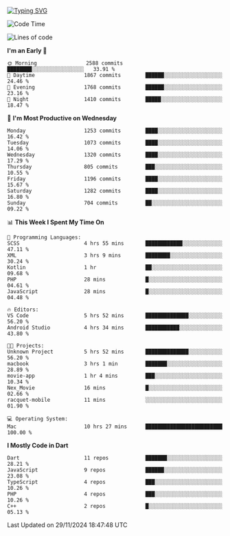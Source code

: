 
<a href="https://git.io/typing-svg"><img src="https://readme-typing-svg.demolab.com?font=Source+Code+Pro&pause=1000&random=false&width=435&lines=Hey+%F0%9F%A5%B6+iam+Yaskraz" alt="Typing SVG" /></a>
<!--START_SECTION:waka-->
![Code Time](http://img.shields.io/badge/Code%20Time-820%20hrs%2041%20mins-blue)

![Lines of code](https://img.shields.io/badge/From%20Hello%20World%20I%27ve%20Written-4.7%20million%20lines%20of%20code-blue)

**I'm an Early 🐤** 

```text
🌞 Morning                2588 commits        ████████░░░░░░░░░░░░░░░░░   33.91 % 
🌆 Daytime                1867 commits        ██████░░░░░░░░░░░░░░░░░░░   24.46 % 
🌃 Evening                1768 commits        ██████░░░░░░░░░░░░░░░░░░░   23.16 % 
🌙 Night                  1410 commits        █████░░░░░░░░░░░░░░░░░░░░   18.47 % 
```
📅 **I'm Most Productive on Wednesday** 

```text
Monday                   1253 commits        ████░░░░░░░░░░░░░░░░░░░░░   16.42 % 
Tuesday                  1073 commits        ████░░░░░░░░░░░░░░░░░░░░░   14.06 % 
Wednesday                1320 commits        ████░░░░░░░░░░░░░░░░░░░░░   17.29 % 
Thursday                 805 commits         ███░░░░░░░░░░░░░░░░░░░░░░   10.55 % 
Friday                   1196 commits        ████░░░░░░░░░░░░░░░░░░░░░   15.67 % 
Saturday                 1282 commits        ████░░░░░░░░░░░░░░░░░░░░░   16.80 % 
Sunday                   704 commits         ██░░░░░░░░░░░░░░░░░░░░░░░   09.22 % 
```


📊 **This Week I Spent My Time On** 

```text
💬 Programming Languages: 
SCSS                     4 hrs 55 mins       ████████████░░░░░░░░░░░░░   47.11 % 
XML                      3 hrs 9 mins        ████████░░░░░░░░░░░░░░░░░   30.24 % 
Kotlin                   1 hr                ██░░░░░░░░░░░░░░░░░░░░░░░   09.68 % 
PHP                      28 mins             █░░░░░░░░░░░░░░░░░░░░░░░░   04.61 % 
JavaScript               28 mins             █░░░░░░░░░░░░░░░░░░░░░░░░   04.48 % 

🔥 Editors: 
VS Code                  5 hrs 52 mins       ██████████████░░░░░░░░░░░   56.20 % 
Android Studio           4 hrs 34 mins       ███████████░░░░░░░░░░░░░░   43.80 % 

🐱‍💻 Projects: 
Unknown Project          5 hrs 52 mins       ██████████████░░░░░░░░░░░   56.20 % 
macbook                  3 hrs 1 min         ███████░░░░░░░░░░░░░░░░░░   28.89 % 
movie-app                1 hr 4 mins         ███░░░░░░░░░░░░░░░░░░░░░░   10.34 % 
Nex_Movie                16 mins             █░░░░░░░░░░░░░░░░░░░░░░░░   02.66 % 
racquet-mobile           11 mins             ░░░░░░░░░░░░░░░░░░░░░░░░░   01.90 % 

💻 Operating System: 
Mac                      10 hrs 27 mins      █████████████████████████   100.00 % 
```

**I Mostly Code in Dart** 

```text
Dart                     11 repos            ███████░░░░░░░░░░░░░░░░░░   28.21 % 
JavaScript               9 repos             ██████░░░░░░░░░░░░░░░░░░░   23.08 % 
TypeScript               4 repos             ███░░░░░░░░░░░░░░░░░░░░░░   10.26 % 
PHP                      4 repos             ███░░░░░░░░░░░░░░░░░░░░░░   10.26 % 
C++                      2 repos             █░░░░░░░░░░░░░░░░░░░░░░░░   05.13 % 
```




 Last Updated on 29/11/2024 18:47:48 UTC
<!--END_SECTION:waka-->
